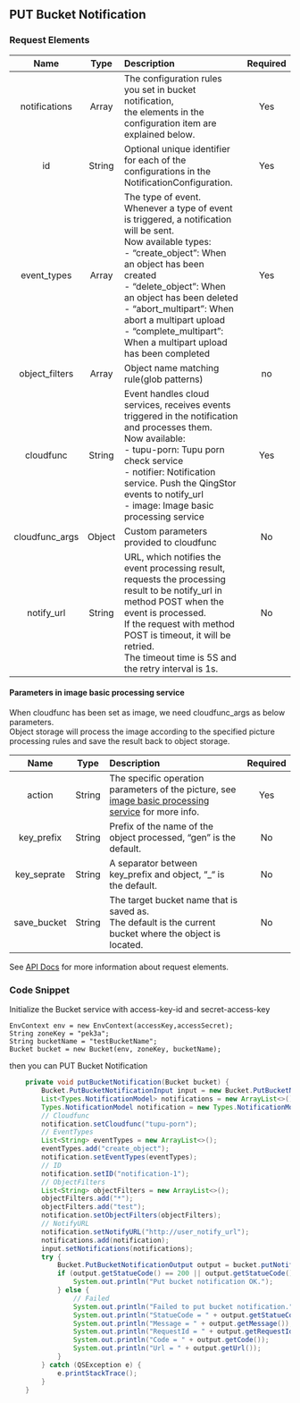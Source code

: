 ## PUT Bucket Notification

### Request Elements

|Name|Type|Description|Required|
|:--:|:--:|:--|:--:|
|notifications|Array|The configuration rules you set in bucket notification, <br>the elements in the configuration item are explained below.|Yes|
|id|String|Optional unique identifier for each of the configurations in the NotificationConfiguration.|Yes|
|event_types|Array|The type of event. Whenever a type of event is triggered, a notification will be sent. <br>Now available types: <br> - “create_object”: When an object has been created <br> - “delete_object”: When an object has been deleted <br> - “abort_multipart”: When abort a multipart upload <br> - “complete_multipart”: When a multipart upload has been completed|Yes|
|object_filters|Array|Object name matching rule(glob patterns)|no|
|cloudfunc|String|Event handles cloud services, receives events triggered in the notification and processes them. <br>Now available: <br> - tupu-porn: Tupu porn check service <br> - notifier: Notification service. Push the QingStor events to notify_url<br> - image: Image basic processing service|Yes|
|cloudfunc_args|Object|Custom parameters provided to cloudfunc|No|
|notify_url|String|URL, which notifies the event processing result, <br>requests the processing result to be notify_url in method POST when the event is processed. <br>If the request with method POST is timeout, it will be retried. <br>The timeout time is 5S and the retry interval is 1s.|No|

#### Parameters in image basic processing service
When cloudfunc has been set as image, we need cloudfunc_args as below parameters. <br>
Object storage will process the image according to the specified picture processing rules and save the result back to object storage.

|Name|Type|Description|Required|
|:--:|:--:|:--|:--:|
|action|String|The specific operation parameters of the picture, see [image basic processing service](https://docs.qingcloud.com/qingstor/data_process/image_process/index.html) for more info.|Yes|
|key_prefix|String|Prefix of the name of the object processed, “gen” is the default.|No|
|key_seprate|String|A separator between key_prefix and object, “_“ is the default.|No|
|save_bucket|String|The target bucket name that is saved as. <br>The default is the current bucket where the object is located.|No|

See [API Docs](https://docs.qingcloud.com/qingstor/api/bucket/notification/put_notification.html) for more information about request elements.

### Code Snippet

Initialize the Bucket service with access-key-id and secret-access-key

```
EnvContext env = new EnvContext(accessKey,accessSecret);
String zoneKey = "pek3a";
String bucketName = "testBucketName";
Bucket bucket = new Bucket(env, zoneKey, bucketName);

```

then you can PUT Bucket Notification


```java
    private void putBucketNotification(Bucket bucket) {
        Bucket.PutBucketNotificationInput input = new Bucket.PutBucketNotificationInput();
        List<Types.NotificationModel> notifications = new ArrayList<>();
        Types.NotificationModel notification = new Types.NotificationModel();
        // Cloudfunc
        notification.setCloudfunc("tupu-porn");
        // EventTypes
        List<String> eventTypes = new ArrayList<>();
        eventTypes.add("create_object");
        notification.setEventTypes(eventTypes);
        // ID
        notification.setID("notification-1");
        // ObjectFilters
        List<String> objectFilters = new ArrayList<>();
        objectFilters.add("*");
        objectFilters.add("test");
        notification.setObjectFilters(objectFilters);
        // NotifyURL
        notification.setNotifyURL("http://user_notify_url");
        notifications.add(notification);
        input.setNotifications(notifications);
        try {
            Bucket.PutBucketNotificationOutput output = bucket.putNotification(input);
            if (output.getStatueCode() == 200 || output.getStatueCode() == 201) {
                System.out.println("Put bucket notification OK.");
            } else {
                // Failed
                System.out.println("Failed to put bucket notification.");
                System.out.println("StatueCode = " + output.getStatueCode());
                System.out.println("Message = " + output.getMessage());
                System.out.println("RequestId = " + output.getRequestId());
                System.out.println("Code = " + output.getCode());
                System.out.println("Url = " + output.getUrl());
            }
        } catch (QSException e) {
            e.printStackTrace();
        }
    }
```